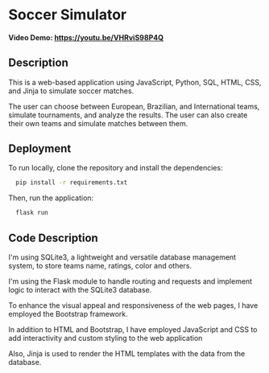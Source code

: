 # Soccer Simulator
#### Video Demo: https://youtu.be/VHRviS98P4Q

## Description
This is a web-based application using JavaScript, Python, SQL, HTML, CSS, and Jinja to simulate soccer matches. 

The user can choose between European, Brazilian, and International teams, simulate tournaments, and analyze the results. The user can also create their own teams and simulate matches between them.

## Deployment

To run locally, clone the repository and install the dependencies:

```bash
  pip install -r requirements.txt
```
Then, run the application:

```bash
  flask run
```
## Code Description

I'm using SQLite3, a lightweight and versatile database management system, to store teams name, ratings, color and others.

I'm using the Flask module to handle routing and requests and implement logic to interact with the SQLite3 database.

To enhance the visual appeal and responsiveness of the web pages, I have employed the Bootstrap framework.

In addition to HTML and Bootstrap, I have employed JavaScript and CSS to add interactivity and custom styling to the web application

Also, Jinja is used to render the HTML templates with the data from the database.
